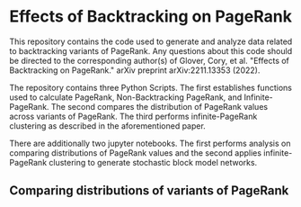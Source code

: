 # Effects of Backtracking on PageRank

This repository contains the code used to generate and analyze data related to backtracking variants of PageRank. Any questions about this code should be directed to the corresponding author(s) of Glover, Cory, et al. "Effects of Backtracking on PageRank." arXiv preprint arXiv:2211.13353 (2022).

The repository contains three Python Scripts.
The first establishes functions used to calculate PageRank, Non-Backtracking PageRank, and Infinite-PageRank.
The second compares the distribution of PageRank values across variants of PageRank.
The third performs infinite-PageRank clustering as described in the aforementioned paper.

There are additionally two jupyter notebooks.
The first performs analysis on comparing distributions of PageRank values and the second applies infinite-PageRank clustering to generate stochastic block model networks.

## Comparing distributions of variants of PageRank


